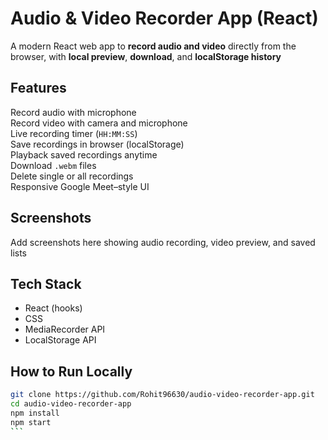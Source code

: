# Audio & Video Recorder App (React)

A modern React web app to **record audio and video** directly from the browser, with **local preview**, **download**, and **localStorage history**

## Features

Record audio with microphone  
 Record video with camera and microphone  
 Live recording timer (`HH:MM:SS`)  
 Save recordings in browser (localStorage)  
 Playback saved recordings anytime  
 Download `.webm` files  
 Delete single or all recordings  
 Responsive Google Meet–style UI

## Screenshots

Add screenshots here showing audio recording, video preview, and saved lists

## Tech Stack

- React (hooks)
- CSS
- MediaRecorder API
- LocalStorage API

## How to Run Locally

````bash
git clone https://github.com/Rohit96630/audio-video-recorder-app.git
cd audio-video-recorder-app
npm install
npm start
```
````
